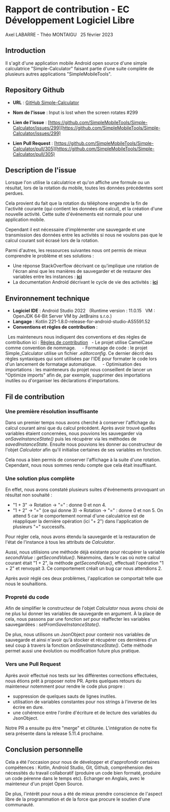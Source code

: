# Rapport de contribution - EC Développement Logiciel Libre

Axel LABARRE - Théo MONTAIGU  
25 février 2023

## Introduction

Il s'agit d'une application mobile Android open source d'une simple calculatrice "Simple-Calculator" faisant partie d'une suite complète de plusieurs autres applications "SimpleMobileTools".  

## Repository Github

* **URL** : [GitHub Simple-Calculator](https://github.com/SimpleMobileTools/Simple-Calculator)  

* **Nom de l'issue** : Input is lost when the screen rotates #299
* **Lien de l'issue** : [https://github.com/SimpleMobileTools/Simple-Calculator/issues/299](https://github.com/SimpleMobileTools/Simple-Calculator/issues/299)
* **Lien Pull Request** : [https://github.com/SimpleMobileTools/Simple-Calculator/pull/305](https://github.com/SimpleMobileTools/Simple-Calculator/pull/305)

## Description de l'issue

Lorsque l'on utilise la calculatrice et qu'on affiche une formule ou un résultat, lors de la rotation du mobile, toutes les données précédentes sont perdues.

Cela provient du fait que la rotation du téléphone engendre la fin de l'activité courante (qui contient les données de calcul), et la création d'une nouvelle activité. Cette suite d'événements est normale pour une application mobile.

Cependant il est nécessaire d'implémenter une sauvegarde et une transmission des données entre les activités si nous ne voulons pas que le calcul courant soit écrasé lors de la rotation.

Parmi d'autres, les ressources suivantes nous ont permis de mieux comprendre le problème et ses solutions :

* Une réponse StackOverflow décrivant ce qu'implique une rotation de l'écran ainsi que les manières de sauvegarder et de restaurer des variables entre les instances : [**ici**](https://stackoverflow.com/a/47770372)
* La documentation Android décrivant le cycle de vie des activités : [**ici**](https://developer.android.com/guide/components/activities/activity-lifecycle)

## Environnement technique

* **Logiciel IDE** : Android Studio 2022  
(Runtime version : 11.0.15  
VM : OpenJDK 64-Bit Server VM by JetBrains s.r.o.)
* **Langage** : Kotlin 221-1.8.0-release-for-android-studio-AS5591.52
* **Conventions et règles de contribution** :

  Les mainteneurs nous indiquent des conventions et des règles de contribution ici : [Règles de contribution](https://github.com/SimpleMobileTools/General-Discussion#how-do-i-suggest-an-improvement-ask-a-question-or-report-an-issue)
  - Le projet utilise CamelCase comme convention de nommage.  
  - Formatage de code : le projet Simple_Calculator utilise un fichier *.editorconfig*. Ce dernier décrit des règles syntaxiques qui sont utilisées par l'IDE pour formater le code lors d'un lancement de formatage automatique.  
  - Optimisation des importations : les mainteneurs du projet nous conseillent de lancer un "Optimize imports" afin de, par exemple, supprimer des importations inutiles ou d'organiser les déclarations d'importations.  

## Fil de contribution

### Une première résolution insuffisante

Dans un premier temps nous avons cherché à conserver l'affichage du calcul courant ainsi que du calcul précédent. Après avoir trouvé quelles variables étaient concernées, nous pouvions les sauvegarder via *onSaveInstanceState()* puis les récupérer via les méthodes de *savedInstanceState*. Ensuite nous pouvions les donner au constructeur de l'objet *Calculator* afin qu'il initialise certaines de ses variables en fonction.

Cela nous a bien permis de conserver l'affichage à la suite d'une rotation. Cependant, nous nous sommes rendu compte que cela était insuffisant.

### Une solution plus complète

En effet, nous avons constaté plusieurs suites d'événements provoquant un résultat non souhaité :

* "1 + 3" -> Rotation -> "=" : donne 0 et non 4.
* "1 + 2" -> "=" (ce qui donne 3) -> Rotation -> "=" : donne 0 et non 5. On attend 5 car le comportement normal d'une calculatrice est de réappliquer la dernière opération (ici "+ 2") dans l'application de plusieurs "=" successifs.

Pour régler cela, nous avons étendu la sauvegarde et la restauration de l'état de l'instance à tous les attributs de *Calculator*.

Aussi, nous utilisions une méthode déjà existante pour récupérer la variable *secondValue* : *getSecondValue()*. Néanmoins, dans le cas où notre calcul courant était "1 + 2", la méthode *getSecondValue()*, effectuait l'opération "1 + 2" et renvoyait 3. Ce comportement créait un bug car nous attendions 2.

Après avoir réglé ces deux problèmes, l'application se comportait telle que nous le souhaitions.

### Propreté du code

Afin de simplifier le constructeur de l'objet *Calculator* nous avons choisi de ne plus lui donner les variables de sauvegarde en argument. À la place de cela, nous passons par une fonction *set* pour réaffecter les variables sauvegardées : *setFromSaveInstanceState()*.

De plus, nous utilisons un JsonObject pour contenir nos variables de sauvegarde et ainsi n'avoir qu'à stocker et récupérer ces dernières d'un seul coup à travers la fonction *onSaveInstanceState()*.
Cette méthode permet aussi une évolution ou modification future plus pratique.

### Vers une Pull Request

Après avoir effectué nos tests sur les différentes corrections effectuées, nous étions prêt à proposer notre PR.
Après quelques retours du mainteneur notemment pour rendre le code plus propre :

* suppression de quelques sauts de lignes inutiles.
* utilisation de variables constantes pour nos strings à l'inverse de les écrire en dure.
* une cohérence entre l'ordre d'écriture et de lecture des variables du JsonObject.

Notre PR a ensuite pu être "merge" et clôturée. L'intégration de notre fix sera présente dans la release 5.11.4 prochaine.

## Conclusion personnelle

Cela a été l'occasion pour nous de développer et d'approfondir certaines compétences : Kotlin, Android Studio, Git, Github, compréhension des nécessités du travail collaboratif (produire un code bien formaté, produire un code pérenne dans le temps etc).
Echanger en Anglais, avec le mainteneur d'un projet Open Source.

De plus, l'intérêt pour nous a été de mieux prendre conscience de l'aspect libre de la programmation et de la force que procure le soutien d'une communauté.
